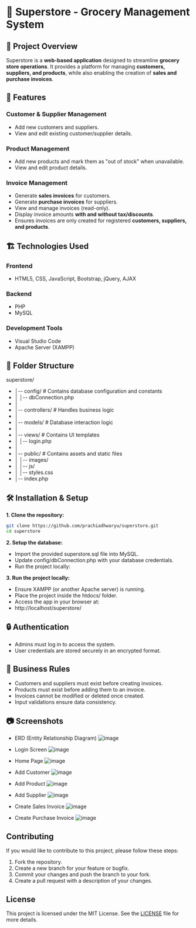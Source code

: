 # 🛒 Superstore - Grocery Management System  

## 📌 Project Overview  
Superstore is a **web-based application** designed to streamline **grocery store operations**. It provides a platform for managing **customers, suppliers, and products**, while also enabling the creation of **sales and purchase invoices**.  

## 🚀 Features  
### **Customer & Supplier Management**  
- Add new customers and suppliers.  
- View and edit existing customer/supplier details.  

### **Product Management**  
- Add new products and mark them as "out of stock" when unavailable.  
- View and edit product details.  

### **Invoice Management**  
- Generate **sales invoices** for customers.  
- Generate **purchase invoices** for suppliers.  
- View and manage invoices (read-only).  
- Display invoice amounts **with and without tax/discounts**.  
- Ensures invoices are only created for registered **customers, suppliers, and products**.  

## 🏗️ Technologies Used  
### **Frontend**  
- HTML5, CSS, JavaScript, Bootstrap, jQuery, AJAX  

### **Backend**  
- PHP  
- MySQL  

### **Development Tools**  
- Visual Studio Code  
- Apache Server (XAMPP)  

## 📂 Folder Structure  
superstore/ 
- │-- config/ # Contains database configuration and constants
- │ │-- dbConnection.php
- │
- │-- controllers/ # Handles business logic
- │
- │-- models/ # Database interaction logic
- │
- │-- views/ # Contains UI templates
- │ │-- login.php
- │
- │-- public/ # Contains assets and static files
- │ │-- images/
- │ │-- js/
- │ │-- styles.css
- │-- index.php

## 🛠️ Installation & Setup  
**1. Clone the repository:**  
   ```sh
   git clone https://github.com/prachiadhwaryu/superstore.git
   cd superstore
```
   
**2. Setup the database:**  
- Import the provided superstore.sql file into MySQL.
- Update config/dbConnection.php with your database credentials.
- Run the project locally:

**3. Run the project locally:**  
- Ensure XAMPP (or another Apache server) is running.
- Place the project inside the htdocs/ folder.
- Access the app in your browser at:
- http://localhost/superstore/

## 🔒 **Authentication**
- Admins must log in to access the system.
- User credentials are stored securely in an encrypted format.

## 📜 Business Rules
- Customers and suppliers must exist before creating invoices.
- Products must exist before adding them to an invoice.
- Invoices cannot be modified or deleted once created.
- Input validations ensure data consistency.

## 📷 Screenshots
- ERD (Entity Relationship Diagram)
![image](https://github.com/user-attachments/assets/bd1bfd80-e23d-4591-92eb-b308387ec66a)

- Login Screen
![image](https://github.com/user-attachments/assets/8bba9180-ea85-44f7-bc22-f9e7defa02c8)

- Home Page
![image](https://github.com/user-attachments/assets/7fd22358-1c9e-48e8-87a1-c385251a55ab)

- Add Customer
![image](https://github.com/user-attachments/assets/91c4e734-6ff9-46c3-afae-8a866c8a0d06)

- Add Product
![image](https://github.com/user-attachments/assets/d3756048-384b-4f42-914a-495619065700)

- Add Supplier
![image](https://github.com/user-attachments/assets/6f548c5f-397a-4ccf-ac9c-5d4a516fff20)

- Create Sales Invoice
![image](https://github.com/user-attachments/assets/8e75188c-9fb5-4ae1-b343-6f1a68a009ce)

- Create Purchase Invoice
![image](https://github.com/user-attachments/assets/0ed668a3-3f30-4bb9-aca6-83c39d71ee26)

## Contributing
If you would like to contribute to this project, please follow these steps:

1. Fork the repository.
2. Create a new branch for your feature or bugfix.
3. Commit your changes and push the branch to your fork.
4. Create a pull request with a description of your changes.

## License
This project is licensed under the MIT License. See the [LICENSE](LICENSE) file for more details.